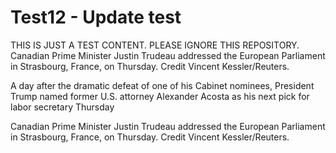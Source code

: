 # Test12 - Update test

THIS IS JUST A TEST CONTENT. PLEASE IGNORE THIS REPOSITORY.
Canadian Prime Minister Justin Trudeau addressed the European Parliament in Strasbourg, France, on Thursday. Credit Vincent Kessler/Reuters.

A day after the dramatic defeat of one of his Cabinet nominees, President Trump named former U.S. attorney Alexander Acosta as his next pick for labor secretary Thursday


Canadian Prime Minister Justin Trudeau addressed the European Parliament in Strasbourg, France, on Thursday. Credit Vincent Kessler/Reuters.
